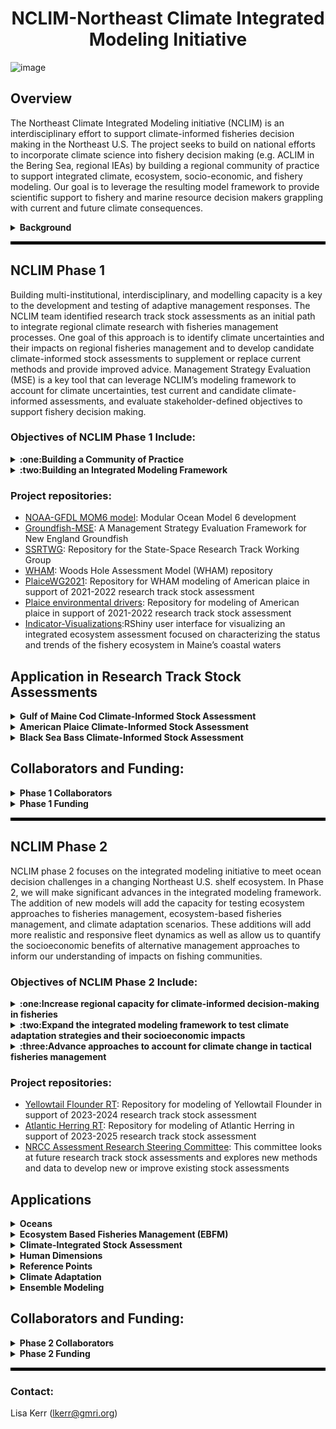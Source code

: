 <div align='center'><h1> NCLIM-Northeast Climate Integrated Modeling Initiative</h1></div>

![image](https://user-images.githubusercontent.com/12434114/156226599-91123e8e-d605-4dd7-80c1-eab3260702da.png)

## Overview
The Northeast Climate Integrated Modeling initiative (NCLIM) is an interdisciplinary effort to support climate-informed fisheries decision making in the Northeast U.S. The project seeks to build on national efforts to incorporate climate science into fishery decision making (e.g. ACLIM in the Bering Sea, regional IEAs) by building a regional community of practice to support integrated climate, ecosystem, socio-economic, and fishery modeling. Our goal is to leverage the resulting model framework to provide scientific support to fishery and marine resource decision makers grappling with current and future climate consequences.

<!-- start Background section -->
<details>
<summary><b> Background </b></summary>
Commercial and recreational fisheries are economic and cultural staples for many communities in the Northeast U.S., but changing environmental conditions call into question the long-term viability of these fisheries. Observed shifts in species distributions and productivity have already been linked to ocean warming and these impacts are expected to grow over time as waters in the Northwest Atlantic continue to warm at a rate four times the global average. There is an increasing need to understand how environmental shifts impact fisheries and develop adaptive strategies for fisheries to continue operating in the future.  

<p align="center">
<img src="https://github.com/Northeast-Climate-Integrated-Modeling/.github/blob/main/profile/NCLIM_Overview_v3.png" alt="Overview figure">
</p>

Beyond biological and ecosystem impacts, changing climate can directly impact the efficacy of existing fisheries management efforts. Stock assessments make data-informed assumptions about biological processes (e.g. growth, recruitment, and mortality) and harvesting characteristics (e.g. survey and fishery catchability) to evaluate stock status. Failure to identify and integrate climate impacts on stock and fishery dynamics into management procedures can result in biased estimates of stock status and ineffective harvest control rules. There is a need to identify when and how climate influences stock and fishery dynamics and to explore candidate management procedures that account for climate impacts more explicitly. 

</details>
<!-- end Background section -->

<hr style="border:2px solid black">

## NCLIM Phase 1

Building multi-institutional, interdisciplinary, and modelling capacity is a key to the development and testing of adaptive management responses. The NCLIM team identified research track  stock assessments as an initial path to integrate regional climate research with fisheries management processes. One goal of this approach is to identify climate uncertainties and their impacts on regional fisheries management and to develop candidate climate-informed stock assessments to supplement or replace current methods and provide improved advice. Management Strategy Evaluation (MSE) is a key tool that can leverage NCLIM’s modeling framework to account for climate uncertainties, test current and candidate climate-informed assessments, and evaluate stakeholder-defined objectives to support fishery decision making.

### Objectives of NCLIM Phase 1 Include: 
<!-- start Building a Community of Practice section -->
<details>
<summary><b> :one:Building a Community of Practice </b></summary>
  
#### Meeting Goals:
1) Advance capacity of the broad regional team to develop products that support fisheries and marine resource management, as well as a general understanding of a changing marine ecosystem
2) Promote mutual learning across disciplines to enable integration and linkages across individual research and modeling efforts
3) Transfer of climate knowledge, tools, and products within NOAA to the region

#### Join the Northeast Climate-Fisheries Seminar Series

This seminar series will focus on sharing climate-fisheries research in the U.S. Northeast region with the goal of building broader awareness of efforts across research groups and facilitating collaboration. We invite presentations on research projects that are either in progress or recently completed.  We anticipate talks will cover a variety of themes, including: 
1) Advances in ocean observations, modeling, and prediction
2) Mechanistic studies of climate/environmental impacts on marine fish and invertebrates
3) Marine species habitat, distribution, and abundance modeling,
4) Climate enhanced stock assessments and fisheries management
5) Climate informed studies on human dimensions and economics. 

The series is held on the last Thursday of each month from noon to 1pm. Remote Access through Google Meet:   
https://meet.google.com/paw-jhrb-nzr
</details>
<!-- end Building a Community of Practice section -->

<!-- start Building an Integrated Modeling Framework section -->
<details>
<summary><b> :two:Building an Integrated Modeling Framework </b></summary>

The NCLIM modeling framework aims to integrate: 
1) Global climate models
2) Regional oceanographic models
3) Ecosystem and population models
4) Human dimensions models  

Our development of an integrated modeling framework has progressed during the initial phase of NCLIM and leverages several aspects of ongoing research, including advances in regional ocean modeling (i.e., NOAA-GFDL MOM6 model), a next generation stock assessment (i.e., Woods Hole Assessment Model, WHAM), and an existing management strategy evaluation framework (i.e., Groundfish-MSE). We have also made significant progress on development of a dynamic range model that simulates a spatially explicit age structured population that can emulate temperature dependence of life processes (e.g., recruitment, natural mortality, and dispersal). The framework is built for testing the robustness of fisheries management strategies to climate change impacts, including shifting species distribution and changes in fish productivity. 

</details>
<!-- end Building an Integrated Modeling Framework section -->
  
### Project repositories:
- [NOAA-GFDL MOM6 model](https://github.com/NOAA-GFDL/MOM6-examples): Modular Ocean Model 6 development
- [Groundfish-MSE](https://github.com/Northeast-Climate-Integrated-Modeling/groundfish-MSE): A Management Strategy Evaluation Framework for New England Groundfish
- [SSRTWG](https://github.com/timjmiller/SSRTWG): Repository for the State-Space Research Track Working Group
- [WHAM](https://github.com/timjmiller/wham): Woods Hole Assessment Model (WHAM) repository
- [PlaiceWG2021](https://github.com/ahart1/PlaiceWG2021): Repository for WHAM modeling of American plaice in support of 2021-2022 research track stock assessment
- [Plaice environmental drivers](https://github.com/Jamie-Behan/AM_Plaice_environmental_drivers): Repository for modeling of American plaice in support of 2021-2022 research track stock assessment
- [Indicator-Visualizations](https://github.com/Jamie-Behan/Indicator_Visualizations):RShiny user interface for visualizing an integrated ecosystem assessment focused on characterizing the status and trends of the fishery ecosystem in Maine’s coastal waters

## Application in Research Track Stock Assessments

<!-- start Gulf of Maine Cod Climate-Informed Stock Assessment section -->
<details>
<summary><b> Gulf of Maine Cod Climate-Informed Stock Assessment </b></summary>
<br>
Atlantic cod is an iconic species in the Northeast U.S. that historically supported large domestic and foreign fisheries, but is now considered overfished with overfishing occurring. Difficulties rebuilding the stock may be hindered by recent decreases in productivity and increased mortality attributed to warming ocean temperatures. Incorporating time-varying and temperature-dependent natural mortality has been shown to improve stock assessment diagnostics for this species, but there is room for further exploration of climate links to population dynamics. The NCLIM framework will be leveraged to integrate climate considerations into the research track stock assessment process for Gulf of Maine cod.

#### Project Goals:
* Explore assessment models that allow for time-varying processes
* Develop and test candidate assessments using the NCLIM framework in collaboration with the [Research Track Working Group for Atlantic Cod](https://www.fisheries.noaa.gov/event/research-track-working-group-2023-improving-assessments-atlantic-cod)
* Compare candidate and status quo assessments
* Share findings with WG members and synthesize climate context for WG report (TOR1)
<br> 
</details>
<!-- end Gulf of Maine Cod Climate-Informed Stock Assessment section -->

<!-- start American Plaice Climate-Informed Stock Assessment Framework section -->
<details>
<summary><b> American Plaice Climate-Informed Stock Assessment </b></summary>
<br>
American plaice is a commercially important flatfish in the Northeast U.S. and Canada that is considered rebuilt.  In recent years plaice have shifted further offshore and into deeper water, this shift is expected to continue with likely negative effects on the stock as ocean temperatures warm and suitable habitat contracts. Temperature has been shown to influence plaice distribution, depth, growth rate, recruitment, and possibly maturity, while other climate drivers (e.g. NAO, AMO) have been linked to changing recruits per spawner and distribution. Although population dynamics and distribution have clear links to climate dynamics, to date these influences have not been incorporated into stock assessments for plaice nor has this knowledge been used to provide estimates of climate uncertainties that may benefit decision-making processes. The NCLIM framework will be leveraged to integrate climate considerations into the research track stock assessment process for American plaice. 

#### Project Goals:
* Identify key climate drivers for American plaice and proposed links to stock dynamics
* Develop and test candidate assessments using the NCLIM framework in collaboration with the American Plaice Assessment Working Group (WG)
* Compare candidate and status quo assessments (Woods Hole Assessment Model code available [here](https://github.com/ahart1/PlaiceWG2021))
* Share findings with WG members and synthesize climate context for WG report (TOR1)

Key climate-informed products and working papers:
* [Working paper: Spatio-temporal dynamics of American plaice (Hippoglossoides platessoides) in US
2 waters of the northwest Atlantic](https://apps-nefsc.fisheries.noaa.gov/saw/sasi/uploads/WP12_Plaice_VAST-v2.pdf)
* [Working paper: Ecosystem profile of American plaice](https://apps-nefsc.fisheries.noaa.gov/saw/sasi/uploads/WP14%20Behan%20etal%20Ecosystem%20Profile.pdf)
* [Working paper: Environmental influences on American Plaice stock dynamics](https://apps-nefsc.fisheries.noaa.gov/saw/sasi/uploads/WP16%20Behan%20_%20Kerr%20Ecosystem%20Drivers.pdf)
* [Working paper: A state-space assessment of American plaice using the Woods Hole Assessment Model (WHAM)](https://apps-nefsc.fisheries.noaa.gov/saw/sasi/uploads/WP18%20Hart%20etal%20WHAM.pdf)
* All assessment products and results can be found on the [NEFSC Stock Assessment Support Information portal](https://apps-nefsc.fisheries.noaa.gov/saw/sasi/sasi_report_options.php) for the 2022 American plaice Research Track Assessment 
<br>
</details>
<!-- end American Plaice Climate-Informed Stock Assessment section -->

<!-- start Black Sea Bass Climate-Informed Stock Assessment section -->
<details>
<summary><b> Black Sea Bass Climate-Informed Stock Assessment </b></summary>
<br>
Black sea bass is a commercially and recreationally important species in the New England and Mid-Atlantic regions that has shown increased productivity in response to warming temperatures. The species has exhibited a northward shift in response to climate that is  captured by divergent state surveys (increases in northern surveys and decreases in the south) but the coastwide survey suggests variability without trend. The single-area stock assessment proposed in 2012 struggled to replicate these divergent survey trends and the model ultimately did not pass review. Subsequent work found that two-area models exhibited improved fit to survey data, and there is interest in further exploring approaches to account for climate-driven species distribution shifts in stock assessments. The NCLIM framework will be leveraged to integrate climate considerations into the research track stock assessment process for black sea bass.

#### Project Goals:
* Explore assessment models that can account for changing resource distribution and productivity
* Develop and test candidate assessments using the NCLIM framework in collaboration with the Black Sea Bass Assessment Working Group (WG)
* Compare candidate and status quo assessments
* Share findings with WG members and synthesize climate context for WG report (TOR1)
<br>  
</details>
<!-- end Black Sea Bass Climate-Informed Stock Assessment section -->

## Collaborators and Funding: 
<!-- start Collaborators section -->
<details>
<summary><b> Phase 1 Collaborators </b></summary>

![image](https://user-images.githubusercontent.com/12434114/156226016-8ff981b8-0677-4dd6-bd03-ebbac9265313.png)
</details>
<!-- end Collaborators section -->

<!-- start Funding section -->
<details>
<summary><b> Phase 1 Funding </b></summary>
<br>
<img src="https://user-images.githubusercontent.com/12434114/156223822-bc79639e-efce-4c18-a4de-cbc3d0293405.png" width = "350" alt = "Funder logo">
</details>
<!-- end Funding section -->

<hr style="border:2px solid black">

## NCLIM Phase 2

NCLIM phase 2 focuses on the integrated modeling initiative to meet ocean decision challenges in a changing Northeast U.S. shelf ecosystem. In Phase 2, we will make significant advances in the integrated modeling framework. The addition of new models will add the capacity for testing ecosystem approaches to fisheries management, ecosystem-based fisheries management, and climate adaptation scenarios. These additions will add more realistic and responsive fleet dynamics as well as allow us to quantify the socioeconomic benefits of alternative management approaches to inform our understanding of impacts on fishing communities.

### Objectives of NCLIM Phase 2 Include: 
<!-- start Increase regional capacity for climate-informed decision-making in fisheries section -->
<details>
<summary><b> :one:Increase regional capacity for climate-informed decision-making in fisheries </b></summary>
  
#### Increasing regional capacity through:
1) Expanding NCLIM team expertise
2) Growing the NCLIM community of practice through stakeholder engagement
3) Co-developing climate adaptation strategy scenarios

</details>
<!-- end Increase regional capacity for climate-informed decision-making in fisheries -->

<!-- start Expand the integrated modeling framework to test climate adaptation strategies and their socioeconomic impacts section -->
<details>
<summary><b> :two:Expand the integrated modeling framework to test climate adaptation strategies and their socioeconomic impacts </b></summary>

#### Expanding the integrated modeling framework by: 
1) Linking climate, ecosystem, and human dimensions models
2) Simulation testing the performance of climate adaptation strategies
3) Developing models to support climate adaptation scenarios  

</details>
<!-- end Expand the integrated modeling framework to test climate adaptation strategies and their socioeconomic impacts section -->

<!-- start Advance approaches to account for climate change in tactical fisheries management section -->
<details>
<summary><b> :three:Advance approaches to account for climate change in tactical fisheries management </b></summary>

#### Advancing approaches by:
1) Integrating climate impacts on fish stock dynamics into stock assessment
2) Defining biological reference points in a dynamic environment
3) Exploring novel approaches to account for climate risk in setting catch advice
  
</details>
<!-- end Advance approaches to account for climate change in tactical fisheries management section -->

### Project repositories:
- [Yellowtail Flounder RT](): Repository for modeling of Yellowtail Flounder in support of 2023-2024 research track stock assessment
- [Atlantic Herring RT](): Repository for modeling of Atlantic Herring in support of 2023-2025 research track stock assessment
- [NRCC Assessment Research Steering Committee](): This committee looks at future research track stock assessments and explores new methods and data to develop new or improve existing stock assessments

## Applications

<!-- start Oceans section -->
<details>
<summary><b> Oceans </b></summary>
  
#### Coupled Global Climate and Regional Ocean Circulation Models 
Project Leads: V. Saba amd E. Curchitser
</details>
<!-- end Oceans section -->

<!-- start Ecosystem Based Fisheries Management (EBFM) section -->
<details>
<summary><b> Ecosystem Based Fisheries Management (EBFM) </b></summary>

#### Simulation Testing the Performance of EBFM Strategies 
Project Leads: G. Fay, L. Kerr, S. Large

This project aims to compare the performance of the following within the Georges Bank region, using Hydra as an operating model:
1) Single species management: status quo stock assessment and management with no consideration of climate impacts in the assessment or in the estimation of reference points
2) Single species-EAFM: climate-informed assessment and management which accounts for non-stationarity and/or climate drivers of stock dynamics and allows for dynamic biological reference points
3) EBFM: assessment and management that accounts for species interactions and harvest  management based on species-complex reference points (i.e., ceilings/floor)

</details>
<!-- end Ecosystem Based Fisheries Management (EBFM) section -->

<!-- start Climate-Integrated Stock Assessment section -->
<details>
<summary><b> Climate-Integrated Stock Assessment </b></summary>

Project Leads: L. Kerr, T. Miller, J. Deroba, S. Cadrin, A. Hansell
</details>
<!-- end Climate-Integrated Stock Assessment section -->

<!-- start Human Dimensions section -->
<details>
<summary><b> Human Dimensions </b></summary>
  
#### Developing a fully coupled, agent-based economic model that assesses the response of the fleet (i.e., firm) to changing species availability
Project Leads: M-Y Lee, A. Birchenback
#### Research Questions:
1) How will fishing fleets respond to a changing climate and changing species availability in terms of potential adaptation strategies, including targeting, timing, and diversification strategies?
2) How will fishing fleets respond to changing management (e.g., ACL changes that affect quote prices)?
3) How will changes in climate and management exacerbate or mitigate economic inequality of fishery participants?
4) Which communities will gain, and which will lose as the distribution of fish stocks changes?

</details>
<!-- end Human Dimensions section -->

<!-- start Reference Points section -->
<details>
<summary><b> Reference Points </b></summary>
  
#### Simulation testing the performance of alternative methods for defining reference points under climate change
Project Leads: L. Kerr, J. Weidenmann, J. Deroba, S. Cadrin

#### Workshop: Defining Biological Reference Points (BPRs) in a Dynamic Northeast U.S. Maring Environment
Location UMass Darthmouth, SMAST
<br>
When: January 8-9, 2024

#### Workshop Objectives:
1) Identify need to redefine reference points in a changing ecosystem
2) Review existing approaches to defining biological reference points
3) Evaluation of approaches to defining BRPs in other areas of the US and globally
4) Synthesize recommendations for estimating reference points for stocks in our changing ecosystem

</details>
<!-- end Reference Points section -->

<!-- start Climate Adaptation section -->
<details>
<summary><b> Climate Adaptation </b></summary>

#### Using stakeholder feedback to inform the design of climate adaptation scenarios for simulation testing
Project Leads: K. Mills, M. Cutler

The goals of this projects are to:
1) Characterize climate adaptation strategies employed in the Northeast U.S. fisheries system and document how fishers and communities are adapting to a changling climate
2) Inform the development of future climate adaptation scenarios that will be quantitatively evaluated through simulation testing
3) Evaluate the effectiveness of potential adaptation strategies for specific climate impacts and fishery contexts

</details>
<!-- end Climate Adaptation section -->

<!-- start Ensemble Modeling section -->
<details>
<summary><b> Ensemble Modeling </b></summary>
  
#### Accounting for climate risk in catch advice
Project Leads: T. Miller, L. Kerr

Ensemble modeling provides an alternative approach for accounting for uncertainty by addressing structural uncertainty in the assessment through combining multiple models’ predictions into an ensemble set.
This approach is a departure from the current paradigm of selecting the “best” model for use in generating advice.
In the context of research track stock assessments, we are increasingly exploring multiple formulations of assessments, including models incorporating time-varying
dynamics with linkages to ecosystem covariates, but still are constrained to put forward a single “best” model for use in setting catch advice. 
Ensemble modeling can provide an opportunity for diverse representations of the dynamics of fish stocks in setting fisheries catch advice. We will use simulation testing to explore the following questions:
* Does using the weighted catch advice for the “best” model provide better catch advice?
* Does using the weighted catch advice across candidate models provide better catch advice?

</details>
<!-- end Ensemble Modeling section -->

## Collaborators and Funding: 
<!-- start Collaborators section -->
<details>
<summary><b> Phase 2 Collaborators </b></summary>
  
![NCLIMphase2](https://github.com/Northeast-Climate-Integrated-Modeling/.github/assets/62613926/b8af6a3e-06b8-4d67-ab06-745fa13042f3)

</details>
<!-- end Collaborators section -->

<!-- start Funding section -->
<details>
<summary><b> Phase 2 Funding </b></summary>
<br>
This work is funded by the NOAA Climate and Fisheries Adaptation Program (CAFA) with additional funding from the New England Fishery Management Council and the Cooperative Institute for the North Atlantic Region (CINAR)  
<br>
  
<img src="https://user-images.githubusercontent.com/12434114/156223822-bc79639e-efce-4c18-a4de-cbc3d0293405.png" width = "350" alt = "Funder logo">


</details>
<!-- end Funding section -->

<hr style="border:2px solid black">

### Contact:

Lisa Kerr (lkerr@gmri.org)
